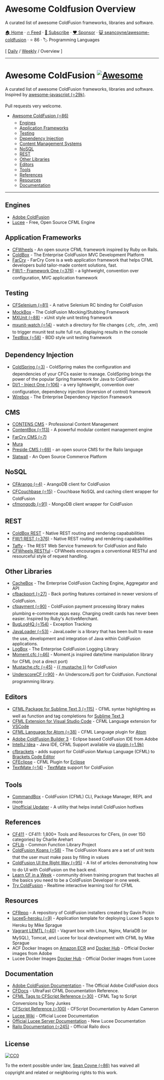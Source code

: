 # Awesome Coldfusion Overview

A curated list of awesome ColdFusion frameworks, libraries and software.

[🏠 Home](/README.md) · [🔥 Feed](https://www.trackawesomelist.com/seancoyne/awesome-coldfusion/rss.xml) · [📮 Subscribe](https://trackawesomelist.us17.list-manage.com/subscribe?u=d2f0117aa829c83a63ec63c2f&id=36a103854c) · [❤️  Sponsor](https://github.com/sponsors/theowenyoung) · [😺 seancoyne/awesome-coldfusion](https://github.com/seancoyne/awesome-coldfusion) · ⭐ 86 · 🏷️ Programming Languages

[ [Daily](/content/seancoyne/awesome-coldfusion/README.md) / [Weekly](/content/seancoyne/awesome-coldfusion/week/README.md) / Overview ]

---

# Awesome ColdFusion [![Awesome](https://cdn.rawgit.com/sindresorhus/awesome/d7305f38d29fed78fa85652e3a63e154dd8e8829/media/badge.svg)](https://github.com/sindresorhus/awesome)

A curated list of awesome ColdFusion frameworks, libraries and software. Inspired by [awesome-javascript (⭐29k)](https://github.com/sorrycc/awesome-javascript).

Pull requests very welcome.

*   [Awesome ColdFusion (⭐86)](https://github.com/seancoyne/awesome-coldfusion)
    *   [Engines](#engines)
    *   [Application Frameworks](#application-frameworks)
    *   [Testing](#testing)
    *   [Dependency Injection](#dependency-injection)
    *   [Content Management Systems](#cms)
    *   [NoSQL](#nosql)
    *   [REST](#rest)
    *   [Other Libraries](#other-libraries)
    *   [Editors](#editors)
    *   [Tools](#tools)
    *   [References](#references)
    *   [Resources](#resources)
    *   [Documentation](#documentation)

***

## Engines

*   [Adobe ColdFusion](http://www.adobe.com/products/coldfusion-family.html)
*   [Lucee](http://lucee.org/) - Free, Open Source CFML Engine

## Application Frameworks

*   [CFWheels](https://cfwheels.org) - An open source CFML framework inspired by Ruby on Rails.
*   [ColdBox](http://www.coldbox.org) - The Enterprise ColdFusion MVC Development Platform
*   [FarCry](http://www.farcrycore.org) - FarCry Core is a web application framework that helps CFML developers build tailor-made content solutions, fast.
*   [FW/1 - Framework One (⭐376)](https://github.com/framework-one/fw1) - a lightweight, convention over configuration, MVC application framework

## Testing

*   [CFSelenium (⭐81)](https://github.com/teamcfadvance/CFSelenium) - A native Selenium RC binding for ColdFusion
*   [MockBox](https://testbox.ortusbooks.com/mocking/mockbox) - The ColdFusion Mocking/Stubbing Framework
*   [MXUnit (⭐88)](https://github.com/mxunit/mxunit) - xUnit style unit testing framework
*   [mxunit-watch (⭐14)](https://github.com/atuttle/mxunit-watch) - watch a directory for file changes (.cfc, .cfm, .xml) to trigger mxunit test suite full run, displaying results in the console
*   [TestBox (⭐58)](https://github.com/Ortus-Solutions/TestBox) - BDD style unit testing framework

## Dependency Injection

*   [ColdSpring (⭐3)](https://github.com/coldspringframework/coldspring1) - ColdSpring makes the configuration and dependencies of your CFCs easier to manage. ColdSpring brings the power of the popular Spring framework for Java to ColdFusion.
*   [DI/1 - Inject One (⭐106)](https://github.com/framework-one/di1) - a very lightweight, convention over configuration, dependency injection (inversion of control) framework
*   [Wirebox](https://wirebox.ortusbooks.com/) - The Enterprise Dependency Injection Framework

## CMS

*   [CONTENS CMS](http://www.contens.com/) - Professional Content Management
*   [ContentBox (⭐113)](https://github.com/Ortus-Solutions/ContentBox) - A powerful modular content management engine
*   [FarCry CMS (⭐7)](https://github.com/farcrycore/plugin-farcrycms)
*   [Mura](https://www.murasoftware.com/)
*   [Preside CMS (⭐69)](https://github.com/pixl8/Preside-CMS) - an open source CMS for the Railo language
*   [Slatwall](https://www.slatwallcommerce.com/) - An Open Source Commerce Platform

## NoSQL

*   [CFArango (⭐4)](https://github.com/dajester2013/CFArango) - ArangoDB client for ColdFusion
*   [CFCouchbase (⭐15)](https://github.com/Ortus-Solutions/cfcouchbase-sdk) - Couchbase NoSQL and caching client wrapper for ColdFusion
*   [cfmongodb (⭐91)](https://github.com/marcesher/cfmongodb) - MongoDB client wrapper for ColdFusion

## REST

*   [ColdBox REST](https://coldbox.ortusbooks.com/digging-deeper/recipes/building-rest-apis) - Native REST routing and rendering capababilities
*   [FW/1 REST (⭐376)](https://github.com/framework-one/fw1/wiki/Developing-Applications-Manual#controllers-for-rest-apis) - Native REST routing and rendering capababilities
*   [Taffy](http://taffy.io) - The REST Web Service framework for ColdFusion and Railo
*   [CFWheels RESTful](https://guides.cfwheels.org/docs/routing) - CFWheels encourages a conventional RESTful and resourceful style of request handling.

## Other Libraries

*   [CacheBox](https://cachebox.ortusbooks.com/) - The Enterprise ColdFusion Caching Engine, Aggregator and API
*   [cfbackport (⭐27)](https://github.com/misterdai/cfbackport) - Back porting features contained in newer versions of ColdFusion.
*   [cfpayment (⭐90)](https://github.com/ghidinelli/cfpayment) - ColdFusion payment processing library makes plumbing e-commerce apps easy. Charging credit cards has never been easier. Inspired by Ruby's ActiveMerchant.
*   [BugLogHQ (⭐154)](https://github.com/oarevalo/BugLogHQ) - Exception Tracking
*   [JavaLoader (⭐53)](https://github.com/markmandel/JavaLoader) - JavaLoader is a library that has been built to ease the use, development and integration of Java within ColdFusion applications.
*   [LogBox](https://logbox.ortusbooks.com/) - The Enterprise ColdFusion Logging Library
*   [Moment.cfc (⭐46)](https://github.com/AlumnIQ/momentcfc) - Moment.js inspired date/time manipulation library for CFML (not a direct port)
*   [Mustache.cfc (⭐45)](https://github.com/rip747/Mustache.cfc) - [{{ mustache }}](http://mustache.github.io) for ColdFusion
*   [UnderscoreCF (⭐90)](https://github.com/russplaysguitar/UnderscoreCF) - An UnderscoreJS port for Coldfusion. Functional programming library.

## Editors

*   [CFML Package for Sublime Text 3 (⭐115)](https://github.com/jcberquist/sublimetext-cfml) - CFML syntax highlighting as well as function and tag completions for [Sublime Text 3](http://www.sublimetext.com)
*   [CFML Extension for Visual Studio Code](https://marketplace.visualstudio.com/items?itemName=KamasamaK.vscode-cfml) - CFML Language extension for [VSCode](https://code.visualstudio.com/)
*   [CFML Language for Atom (⭐38)](https://github.com/atuttle/atom-language-cfml) - CFML Language plugin for [Atom](https://atom.io/)
*   [Adobe ColdFusion Builder 3](http://www.adobe.com/products/coldfusion-builder.html) - Eclipse based ColdFusion IDE from Adobe
*   [IntelliJ Idea](http://www.jetbrains.com/idea/) - Java IDE, CFML Support available via [plugin (⭐1.9k)](https://github.com/JetBrains/intellij-plugins/tree/master/CFML)
*   [cfbrackets](http://cfbrackets.org) - adds support for ColdFusion Markup Language (CFML) to [Brackets Code Editor](http://brackets.io/)
*   [CFEclipse](http://cfeclipse.org) - CFML Plugin for [Eclipse](http://www.eclipse.org/)
*   [TextMate (⭐14)](https://github.com/textmate/coldfusion.tmbundle) - [TextMate](http://macromates.com) support for ColdFusion

## Tools

*   [CommandBox](https://www.ortussolutions.com/products/commandbox) - ColdFusion (CFML) CLI, Package Manager, REPL and more
*   [Unofficial Updater](http://www.uu-2.info/) - A utility that helps install ColdFusion hotfixes

## References

*   [CF411](http://carehart.org/cf411/) - CF411: 1,800+ Tools and Resources for CFers, (in over 150 categories) by Charlie Arehart
*   [CFLib](http://cflib.org/) - Common Function Library Project
*   [ColdFusion Koans (⭐58)](https://github.com/nodoherty/ColdFusion-Koans) - The ColdFusion Koans are a set of unit tests that the user must make pass by filling in values
*   [ColdFusion UI the Right Way (⭐95)](https://github.com/cfjedimaster/ColdFusion-UI-the-Right-Way) - A list of articles demonstrating how to do UI with ColdFusion on the back end.
*   [Learn CF in a Week](http://www.learncfinaweek.com) - community driven training program that teaches all the basics you need to be a ColdFusion Developer in one week.
*   [Try ColdFusion](http://trycf.com/) - Realtime interactive learning tool for CFML

## Resources

*   [CFRepo](http://www.cfmlrepo.com/) - A repository of ColdFusion installers created by Gavin Pickin
*   [lucee5-heroku (⭐9)](https://github.com/mikesprague/lucee5-heroku) - Application template for deploying Lucee 5 apps to Heroku by Mike Sprague
*   [Vagrant LEMTL (⭐40)](https://github.com/mikesprague/vagrant-lemtl) - Vagrant box with Linux, Nginx, MariaDB (or MySQL), Tomcat, and Lucee for local development with CFML by Mike Sprague
*   ACF Docker Images on [Amazon ECR](https://gallery.ecr.aws/adobe/coldfusion) and [Docker Hub](https://hub.docker.com/u/adobecoldfusion) - Official Docker images from Adobe
*   Lucee Docker Images [Docker Hub](https://hub.docker.com/u/lucee) - Official Docker images from Lucee

## Documentation

*   [Adobe ColdFusion Documentation](https://helpx.adobe.com/coldfusion/home.html) - The Official Adobe ColdFusion docs
*   [CFDocs](http://cfdocs.org/) - UltraFast CFML Documentation Reference.
*   [CFML Tags to CFScript Reference (⭐30)](https://github.com/cfchef/cfml-tag-to-script-conversions) -  CFML Tag to Script Conversions by Tony Junkes
*   [CFScript Reference (⭐100)](https://github.com/daccfml/cfscript/blob/master/cfscript.md) -  CFScript Documentation by Adam Cameron
*   [Lucee Wiki](https://bitbucket.org/lucee/lucee/wiki/Home) - Official Lucee Documentation
*   [Official Lucee Server Documentation](http://docs.lucee.org/) - New Lucee Documentation
*   [Railo Documentation (⭐245)](https://github.com/getrailo/railo/wiki) - Official Railo docs

## License

[![CC0](http://mirrors.creativecommons.org/presskit/buttons/88x31/svg/cc-zero.svg)](https://creativecommons.org/publicdomain/zero/1.0/)

To the extent possible under law, [Sean Coyne (⭐86)](https://github.com/seancoyne/awesome-coldfusion) has waived all copyright and related or neighboring rights to this work.

